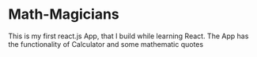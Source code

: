 # Math-Magicians
This is my first react.js App, that I build while learning React. The App has the functionality of Calculator and some mathematic quotes

